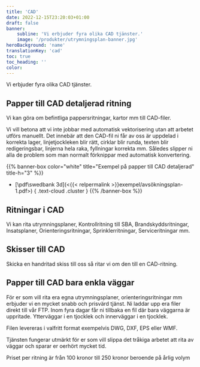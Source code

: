 ```yaml
---
title: 'CAD'
date: 2022-12-15T23:20:03+01:00
draft: false
banner:
    subline: 'Vi erbjuder fyra olika CAD tjänster.'
    image: '/produkter/utrymningsplan-banner.jpg'
heroBackground: 'name'
translationKey: 'cad'
toc: true
toc_heading: ''
color:
---
```


Vi erbjuder fyra olika CAD tjänster. 

## Papper till CAD detaljerad ritning

Vi kan göra om befintliga pappersritningar, kartor mm till CAD-filer. 

Vi vill betona att vi inte jobbar med automatisk vektorisering utan att arbetet utförs manuellt. Det innebär att den CAD-fil ni får av oss är uppdelad i korrekta lager, linjetjockleken blir rätt, cirklar blir runda, texten blir redigeringsbar, linjerna hela raka, fyllningar korrekta mm. Således slipper ni alla de problem som man normalt förknippar med automatisk konvertering.

{{% banner-box color="white" title="Exempel på papper till CAD detaljerad" title-h="3" %}}
-  [\\pdf\\swedbank 3d](<{{< relpermalink >}}exempel/avsökningsplan-1.pdf>)
{ .text-cloud .cluster }
{{% /banner-box %}}

## Ritningar i CAD

Vi kan rita utrymningsplaner, Kontrollritning till SBA, Brandskyddsritningar, Insatsplaner, Orienteringsritningar, Sprinklerritningar, Serviceritningar mm.

## Skisser till CAD

Skicka en handritad skiss till oss så ritar vi om den till en CAD-ritning.

## Papper till CAD bara enkla väggar

För er som vill rita era egna utrymningsplaner, orienteringsritningar mm erbjuder vi en mycket snabb och prisvärd tjänst. Ni laddar upp era filer direkt till vår FTP. Inom fyra dagar får ni tillbaka en fil där bara väggarna är uppritade. Ytterväggar i en tjocklek och innerväggar i en tjocklek.

Filen levereras i valfritt format exempelvis DWG, DXF, EPS eller WMF.

Tjänsten fungerar utmärkt för er som vill slippa det tråkiga arbetet att rita av väggar och sparar er oerhört mycket tid.

Priset per ritning är från 100 kronor till 250 kronor beroende på årlig volym
